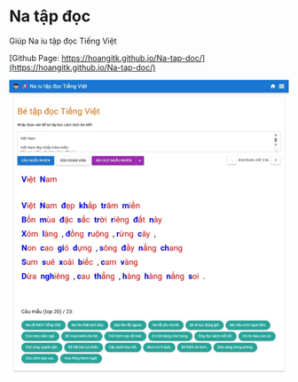 # Na tập đọc

Giúp Na iu tập đọc Tiếng Việt

[Github Page: https://hoangitk.github.io/Na-tap-doc/](https://hoangitk.github.io/Na-tap-doc/)

![home](./docs/home.jpeg "Home")
